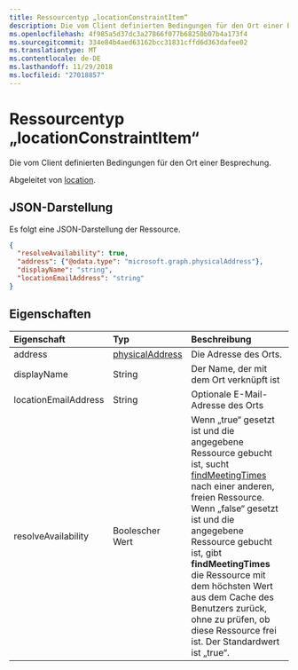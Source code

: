 ```yaml
---
title: Ressourcentyp „locationConstraintItem“
description: Die vom Client definierten Bedingungen für den Ort einer Besprechung.
ms.openlocfilehash: 4f985a5d37dc3a27866f077b68250b07b4a173f4
ms.sourcegitcommit: 334e84b4aed63162bcc31831cffd6d363dafee02
ms.translationtype: MT
ms.contentlocale: de-DE
ms.lasthandoff: 11/29/2018
ms.locfileid: "27018857"
---
```

# <a name="locationconstraintitem-resource-type"></a>Ressourcentyp „locationConstraintItem“

Die vom Client definierten Bedingungen für den Ort einer Besprechung.

Abgeleitet von [location](location.md).

## <a name="json-representation"></a>JSON-Darstellung

Es folgt eine JSON-Darstellung der Ressource.

<!--{
  "blockType": "resource",
  "optionalProperties": [],
  "baseType": "microsoft.graph.location",
  "@odata.type": "microsoft.graph.locationConstraintItem"
}-->

```json
{
  "resolveAvailability": true,
  "address": {"@odata.type": "microsoft.graph.physicalAddress"},
  "displayName": "string",
  "locationEmailAddress": "string"
}

```
## <a name="properties"></a>Eigenschaften
| Eigenschaft     | Typ   |Beschreibung|
|:---------------|:--------|:----------|
| address | [physicalAddress](physicaladdress.md) |Die Adresse des Orts. |
| displayName  | String | Der Name, der mit dem Ort verknüpft ist                       |
| locationEmailAddress | String | Optionale E-Mail-Adresse des Orts |
| resolveAvailability | Boolescher Wert | Wenn „true“ gesetzt ist und die angegebene Ressource gebucht ist, sucht [findMeetingTimes](../api/user-findmeetingtimes.md) nach einer anderen, freien Ressource. Wenn „false“ gesetzt ist und die angegebene Ressource gebucht ist, gibt **findMeetingTimes** die Ressource mit dem höchsten Wert aus dem Cache des Benutzers zurück, ohne zu prüfen, ob diese Ressource frei ist. Der Standardwert ist „true“. |

<!-- uuid: 8fcb5dbc-d5aa-4681-8e31-b001d5168d79
2015-10-25 14:57:30 UTC -->
<!-- {
  "type": "#page.annotation",
  "description": "locationConstraintItem resource",
  "keywords": "",
  "section": "documentation",
  "tocPath": ""
}-->